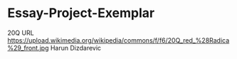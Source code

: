 # Essay-Project-Exemplar
20Q URL https://upload.wikimedia.org/wikipedia/commons/f/f6/20Q_red_%28Radica%29_front.jpg
Harun Dizdarevic
